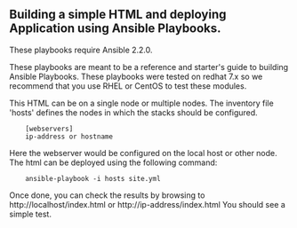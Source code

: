 Building a simple HTML and deploying Application using Ansible Playbooks.
------------------------------------------------------------------------

These playbooks require Ansible 2.2.0.

These playbooks are meant to be a reference and starter's guide to building
Ansible Playbooks. These playbooks were tested on redhat 7.x so we recommend
that you use RHEL or CentOS to test these modules.

This HTML can be on a single node or multiple nodes. The inventory file
'hosts' defines the nodes in which the stacks should be configured.

        [webservers]
        ip-address or hostname


Here the webserver would be configured on the local host or other node. The html can be deployed using the following
command:

        ansible-playbook -i hosts site.yml

Once done, you can check the results by browsing to http://localhost/index.html or http://ip-address/index.html
You should see a simple test.
